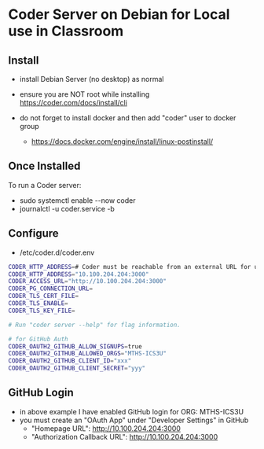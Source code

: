 # Coder Server on Debian for Local use in Classroom

## Install
- install Debian Server (no desktop) as normal
- ensure you are NOT root while installing
https://coder.com/docs/install/cli

- do not forget to install docker and then add "coder" user to docker group
  - https://docs.docker.com/engine/install/linux-postinstall/

## Once Installed

To run a Coder server:

  - sudo systemctl enable --now coder
  - journalctl -u coder.service -b

## Configure

- /etc/coder.d/coder.env
```sh
CODER_HTTP_ADDRESS=# Coder must be reachable from an external URL for users and workspaces to connect.
CODER_HTTP_ADDRESS="10.100.204.204:3000"
CODER_ACCESS_URL="http://10.100.204.204:3000"
CODER_PG_CONNECTION_URL=
CODER_TLS_CERT_FILE=
CODER_TLS_ENABLE=
CODER_TLS_KEY_FILE=

# Run "coder server --help" for flag information.

# for GitHub Auth
CODER_OAUTH2_GITHUB_ALLOW_SIGNUPS=true
CODER_OAUTH2_GITHUB_ALLOWED_ORGS="MTHS-ICS3U"
CODER_OAUTH2_GITHUB_CLIENT_ID="xxx"
CODER_OAUTH2_GITHUB_CLIENT_SECRET="yyy"
```

## GitHub Login

- in above example I have enabled GitHub login for ORG: MTHS-ICS3U
- you must create an "OAuth App" under "Developer Settings" in GitHub
  - "Homepage URL": http://10.100.204.204:3000
  - "Authorization Callback URL": http://10.100.204.204:3000
